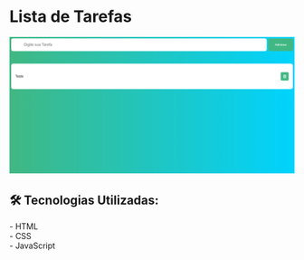<h1>Lista de Tarefas</h1>
<img src="assets/exemplo.png"/>
<h2>🛠 Tecnologias Utilizadas:</h2>
- HTML <br>
- CSS <br>
- JavaScript <br>

